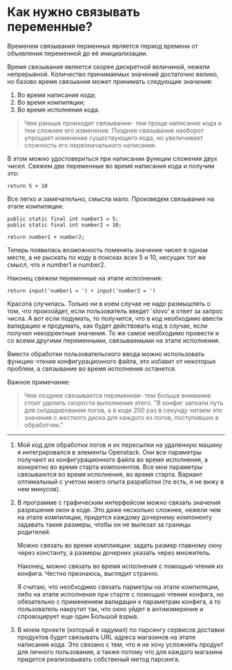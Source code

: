 # Как нужно связывать переменные?
Временем связывания перменных является период времени от объявления переменной
до её инициализации.

Время связывания является скорее дискретной величиной, нежели непрерывной.
Количество принимаемых значений достаточно велико, но базово время связыания
может принимать следующие значения:
1) Во время написания кода;
2) Во время компиляции;
3) Во время исполнения кода.

> Чем раньше проиходит связывание- тем проще написание кода и тем сложнее его
> изменение. Позднее связывание наоборот упрощает изменение существующего кода,
> но увеличивает сложность его первоначального написания.

В этом можно удостовериться при написании функции сложения двух чисел. Свяжем
две переменные во время написания кода и получим это:

```
return 5 + 10
```

Все легко и замечательно, смысла мало. Произведем связывание на этапе
компиляции:

```
public static final int number1 = 5;
public static final int number2 = 10;

return number1 + number2;
```
Теперь появилась возможность поменять значение чисел в одном месте, а не рыскать
по коду в поисках всех 5 и 10, несущих тот же смысл, что и number1 и number2.

Наконец свяжем переменные на этапе исполнения:

```
return input('number1 = ') + input('number2 = ')
```

Красота случилась. Только ни в коем случае не надо размышлять о том, что
произойдет, если пользователь введет 'slovo' в ответ за запрос числа. А вот если
подумать, то получится, что в код необходимо ввести валидацию и продумать, как
будет действовать код в случае, если получил некорректные значения. То же самое
необходимо провести и со всеми другими переменными, связываемыми на этапе
исполнения.

Вместо обработки пользовательского ввода можно использовать функцию чтения
конфигурационного файла, это избавит от некоторых проблем, а связывание во время
исполнения останется.

Важное примечание:
> Чем позднее связывается переменная- тем больше внимания стоит уделить скорости
> выполнения этого. "В конфиг запхали путь для склдадирования логов, а в коде
> 200 раз в секунду читаем это значения с жесткого диска для каждого из логов,
> поступивших в обработчик."

***

1. Мой код для обработки логов и их пересылки на удаленную машину я
   интегрировался в элементы Openstack. Они все параметры получают из
   конфигурационного файла во время исполнения, а конкретно во время старта
   компонентов. Все мои параметры связываются во время исполнения, во время
   старта. Вариант оптимальный с учетом моего опыта разработки (то есть, я не
   вижу в нем минусов).

2. В программе с графическим интерфейсом можно связать значения разрешения окон
   в коде. Это даже несколько сложнее, нежели чем на этапе компиляции, придется
   каждому дочернему компоненту задавать такие размеры, чтобы он не вылезал за
   границы родителей.

   Можно связать во время комплияции: задать размер главному окну через
   константу, а размеры дочерних указать через множитель.

   Наконец, можно связать во время исполнения с помощью чтения из конфига.
   Честно признаюсь, выглядит странно.

   Я считаю, что необходимо связать парметры на этапе компиляции, либо на этапе
   исполнения при старте с помощью чтения конфига, но обязательно с применением
   валидации к параметрам конфига, а то пользователь накрутит так, что окно
   уйдет в антиизмерение и спровоцирует еще один Большой взрыв.

3. В моем проекте (который я задумал) по парсингу сервисов доставки продуктов
   будет связывать URL адреса магазинов на этапе написания кода. Это связано с
   тем, что я не хочу усложнять продукт для личного пользования, а также потому
   что для каждого магазина придется реализовывать собственый метод парсинга.
